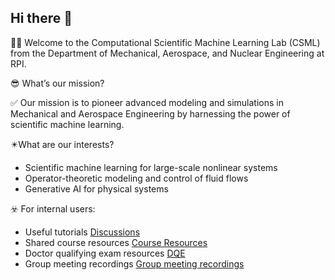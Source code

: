 ## Hi there 👋

🙋‍♀️ Welcome to the Computational Scientific Machine Learning Lab (CSML) from the Department of Mechanical, Aerospace, and Nuclear Engineering at RPI.

:sunglasses: What’s our mission?

:white_check_mark: Our mission is to pioneer advanced modeling and simulations in Mechanical and Aerospace Engineering by harnessing the power of scientific machine learning.

:eight_pointed_black_star:What are our interests?

- Scientific machine learning for large-scale nonlinear systems
- Operator-theoretic modeling and control of fluid flows
- Generative AI for physical systems

:biohazard: For internal users:
- Useful tutorials [Discussions](https://github.com/csml-rpi/wiki/discussions) 
- Shared course resources [Course Resources](https://github.com/csml-rpi/shared-course-materials)
- Doctor qualifying exam resources [DQE](https://github.com/csml-rpi/wiki/discussions/12)
- Group meeting recordings [Group meeting recordings](https://github.com/csml-rpi/wiki/discussions/15)

<!--

**Here are some ideas to get you started:**

🌈 Contribution guidelines - how can the community get involved?
👩‍💻 Useful resources - where can the community find your docs? Is there anything else the community should know?
🍿 Fun facts - what does your team eat for breakfast?
🧙 Remember, you can do mighty things with the power of [Markdown](https://docs.github.com/github/writing-on-github/getting-started-with-writing-and-formatting-on-github/basic-writing-and-formatting-syntax)
-->
